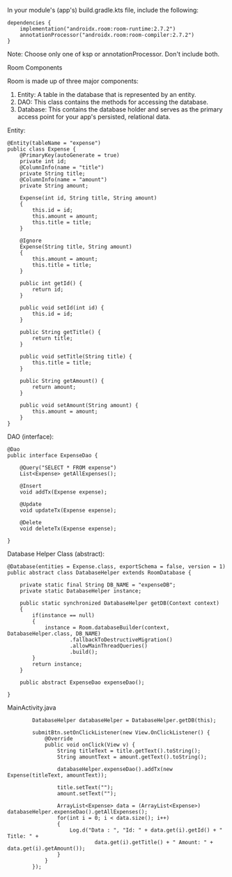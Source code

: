 In your module's (app's) build.gradle.kts file, include the following:
```
dependencies {
    implementation("androidx.room:room-runtime:2.7.2")
    annotationProcessor("androidx.room:room-compiler:2.7.2")
}
```
Note: Choose only one of ksp or annotationProcessor. Don't include both.

Room Components

Room is made up of three major components:

1.  Entity: A table in the database that is represented by an entity.
2.  DAO: This class contains the methods for accessing the database.
3.  Database: This contains the database holder and serves as the primary access point for your app's persisted, relational data.

Entity:
```
@Entity(tableName = "expense")
public class Expense {
    @PrimaryKey(autoGenerate = true)
    private int id;
    @ColumnInfo(name = "title")
    private String title;
    @ColumnInfo(name = "amount")
    private String amount;

    Expense(int id, String title, String amount)
    {
        this.id = id;
        this.amount = amount;
        this.title = title;
    }

    @Ignore
    Expense(String title, String amount)
    {
        this.amount = amount;
        this.title = title;
    }

    public int getId() {
        return id;
    }

    public void setId(int id) {
        this.id = id;
    }

    public String getTitle() {
        return title;
    }

    public void setTitle(String title) {
        this.title = title;
    }

    public String getAmount() {
        return amount;
    }

    public void setAmount(String amount) {
        this.amount = amount;
    }
}
```
DAO (interface):
```
@Dao
public interface ExpenseDao {

    @Query("SELECT * FROM expense")
    List<Expense> getAllExpenses();

    @Insert
    void addTx(Expense expense);

    @Update
    void updateTx(Expense expense);

    @Delete
    void deleteTx(Expense expense);

}
```
Database Helper Class (abstract):
```
@Database(entities = Expense.class, exportSchema = false, version = 1)
public abstract class DatabaseHelper extends RoomDatabase {

    private static final String DB_NAME = "expenseDB";
    private static DatabaseHelper instance;

    public static synchronized DatabaseHelper getDB(Context context)
    {
        if(instance == null)
        {
            instance = Room.databaseBuilder(context, DatabaseHelper.class, DB_NAME)
                    .fallbackToDestructiveMigration()
                    .allowMainThreadQueries()
                    .build();
        }
        return instance;
    }

    public abstract ExpenseDao expenseDao();

}
```
MainActivity.java
```
        DatabaseHelper databaseHelper = DatabaseHelper.getDB(this);

        submitBtn.setOnClickListener(new View.OnClickListener() {
            @Override
            public void onClick(View v) {
                String titleText = title.getText().toString();
                String amountText = amount.getText().toString();

                databaseHelper.expenseDao().addTx(new Expense(titleText, amountText));

                title.setText("");
                amount.setText("");

                ArrayList<Expense> data = (ArrayList<Expense>) databaseHelper.expenseDao().getAllExpenses();
                for(int i = 0; i < data.size(); i++)
                {
                    Log.d("Data : ", "Id: " + data.get(i).getId() + " Title: " +
                            data.get(i).getTitle() + " Amount: " + data.get(i).getAmount());
                }
            }
        });

```
